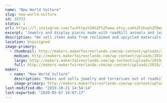```yaml
---
name: "New World Vulture"
slug: new-world-vulture
id: 39753
status: 1
url: https://l.instagram.com/?u=https%3A%2F%2Fwww.etsy.com%2Fshop%2FNewWorldVultureCo%3Fref%3Dsearch_shop_redirect&e=ATNlAISGAwdIsK0noBX__NBIm2YrbQl5ctTpnNDDWrs00qj_xD8Gychx9P3LfAhp9ky_4dd9eXd_3zOZepIdnpOKPbw6bBza
excerpt: "Jewelry and display pieces made with roadkill animals and leather"
description: "We sell items made from reclaimed and upcycled materials, from lamps made with rabbit skulls to witches brooms designed with art in mind"
location: Unassigned
image-primary:
  - thumbnail: http://makers.makerfaireorlando.com/wp-content/uploads/2019/10/tcyxoe-preview-150x150.png
    medium: http://makers.makerfaireorlando.com/wp-content/uploads/2019/10/tcyxoe-preview-300x300.png
    large: http://makers.makerfaireorlando.com/wp-content/uploads/2019/10/tcyxoe-preview.png
    full: http://makers.makerfaireorlando.com/wp-content/uploads/2019/10/tcyxoe-preview.png
maker:
  - name: "New World Vulture"
    description: "Makes and sells jewelry and terrariums out of roadkill animal bones and leather"
    image-primary: http://makers.makerfaireorlando.com/wp-content/uploads/2019/10/IMG_20190927_162009_929-1.jpg
last-modified-db: "2019-10-21 14:54:14"
last-exported: "2020-05-07 10:07:17"
---
```

